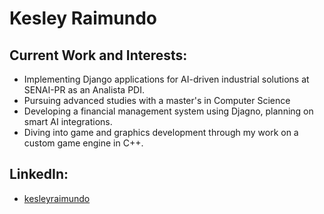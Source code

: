 # Kesley Raimundo

## Current Work and Interests:
- Implementing Django applications for AI-driven industrial solutions at SENAI-PR as an Analista PDI.
- Pursuing advanced studies with a master's in Computer Science
- Developing a financial management system using Djagno, planning on smart AI integrations.
- Diving into game and graphics development through my work on a custom game engine in C++.

## LinkedIn:
- [kesleyraimundo](https://www.linkedin.com/in/kesleyraimundo/)

